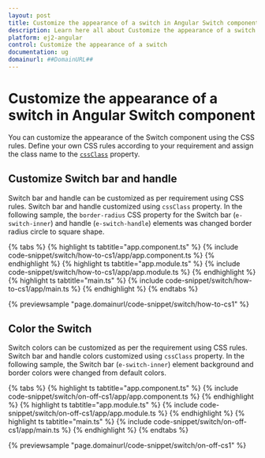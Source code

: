 ```yaml
---
layout: post
title: Customize the appearance of a switch in Angular Switch component | Syncfusion
description: Learn here all about Customize the appearance of a switch in Syncfusion Angular Switch component of Syncfusion Essential JS 2 and more.
platform: ej2-angular
control: Customize the appearance of a switch 
documentation: ug
domainurl: ##DomainURL##
---
```


# Customize the appearance of a switch in Angular Switch component

You can customize the appearance of the Switch component using the CSS rules. Define your own CSS rules according to
your requirement and assign the class name to the [`cssClass`](https://ej2.syncfusion.com/angular/documentation/api/switch#cssClass) property.

## Customize Switch bar and handle

Switch bar and handle can be customized as per requirement using CSS rules. Switch bar and handle customized using
`cssClass` property. In the following sample, the `border-radius` CSS property for the Switch bar (`e-switch-inner`)
and handle (`e-switch-handle`) elements was changed border radius circle to square shape.

{% tabs %}
{% highlight ts tabtitle="app.component.ts" %}
{% include code-snippet/switch/how-to-cs1/app/app.component.ts %}
{% endhighlight %}
{% highlight ts tabtitle="app.module.ts" %}
{% include code-snippet/switch/how-to-cs1/app/app.module.ts %}
{% endhighlight %}
{% highlight ts tabtitle="main.ts" %}
{% include code-snippet/switch/how-to-cs1/app/main.ts %}
{% endhighlight %}
{% endtabs %}
  
{% previewsample "page.domainurl/code-snippet/switch/how-to-cs1" %}

## Color the Switch

Switch colors can be customized as per the requirement using CSS rules. Switch bar and handle colors customized using
`cssClass` property. In the following sample, the Switch bar (`e-switch-inner`) element background and border colors
were changed from default colors.

{% tabs %}
{% highlight ts tabtitle="app.component.ts" %}
{% include code-snippet/switch/on-off-cs1/app/app.component.ts %}
{% endhighlight %}
{% highlight ts tabtitle="app.module.ts" %}
{% include code-snippet/switch/on-off-cs1/app/app.module.ts %}
{% endhighlight %}
{% highlight ts tabtitle="main.ts" %}
{% include code-snippet/switch/on-off-cs1/app/main.ts %}
{% endhighlight %}
{% endtabs %}
  
{% previewsample "page.domainurl/code-snippet/switch/on-off-cs1" %}